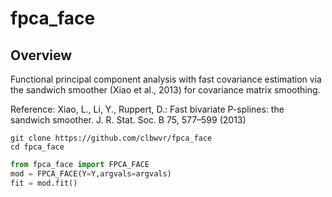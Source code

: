 # fpca_face

## Overview
Functional principal component analysis with fast covariance estimation via the sandwich smoother (Xiao et al., 2013) for covariance matrix smoothing.

Reference:
Xiao, L., Li, Y., Ruppert, D.: Fast bivariate P-splines: the sandwich smoother. J. R. Stat. Soc. B 75, 577–599 (2013)


```
git clone https://github.com/clbwvr/fpca_face
cd fpca_face
```

```py
from fpca_face import FPCA_FACE
mod = FPCA_FACE(Y=Y,argvals=argvals)
fit = mod.fit()
```

